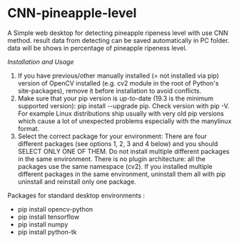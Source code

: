# CNN-pineapple-level
A Simple web desktop for detecting pineapple ripeness level with use CNN method. result data from detecting can be saved automatically in PC folder. data will be shows in percentage of pineapple ripeness level.

*Installation and Usage*
1. If you have previous/other manually installed (= not installed via pip) version of OpenCV installed (e.g. cv2 module in the root of Python's site-packages), remove it before installation to avoid conflicts.
2. Make sure that your pip version is up-to-date (19.3 is the minimum supported version): pip install --upgrade pip. Check version with pip -V. For example Linux distributions ship usually with very old pip versions which cause a lot of unexpected problems especially with the manylinux format.
3. Select the correct package for your environment:
There are four different packages (see options 1, 2, 3 and 4 below) and you should SELECT ONLY ONE OF THEM. Do not install multiple different packages in the same environment. There is no plugin architecture: all the packages use the same namespace (cv2). If you installed multiple different packages in the same environment, uninstall them all with pip uninstall and reinstall only one package.

Packages for standard desktop environments :
- pip install opencv-python
- pip install tensorflow
- pip install numpy
- pip install python-tk
